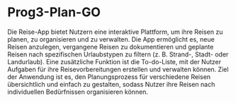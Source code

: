 # Prog3-Plan-GO
Die Reise-App bietet Nutzern eine interaktive Plattform, um ihre Reisen zu planen, zu organisieren und zu verwalten. Die App ermöglicht es, neue Reisen anzulegen, vergangene Reisen zu dokumentieren und geplante Reisen nach spezifischen Urlaubstypen zu filtern (z. B. Strand-, Stadt- oder Landurlaub). Eine zusätzliche Funktion ist die To-do-Liste, mit der Nutzer Aufgaben für ihre Reisevorbereitungen erstellen und verwalten können. Ziel der Anwendung ist es, den Planungsprozess für verschiedene Reisen übersichtlich und einfach zu gestalten, sodass Nutzer ihre Reisen nach individuellen Bedürfnissen organisieren können.
